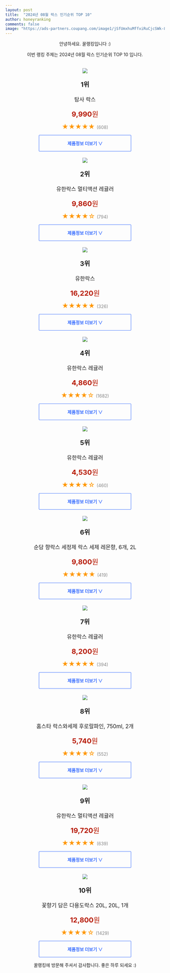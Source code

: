 ```yaml
---
layout: post
title:  "2024년 08월 락스 인기순위 TOP 10"
author: honeyranking
comments: false
image: "https://ads-partners.coupang.com/image1/jSfUmxhuMffxiRuCjcSWk-8VXBfbSyATatzxZBpAmDG-LgJ_CDKuN8E8mx5zptLS50I9letYRBPRzTYURdUSzRW2_NiBNw2p16bVh9GjwT1dwB-yVbJaECZMBASzruiN_Dn5nSfVXRkEYyUELY7G1RmQ9kVXQQDPyKMNJp5Q3VCOCgnuoHPhqr9AjeSOxRsInig5d_X0hMcoeYQZ9ASSYda5DgNPuLCQJbb0VqnvXpLQgSaNX4XKmUgI3ru_xdDDhQrC3To3SNG8D8KFVhBeoGOuCUwCEA80wg=="
---
```

<p style="text-align: center;">안녕하세요. 꿀랭킹입니다 :)</p>
<p style="text-align: center;">이번 랭킹 주제는 2024년 08월 락스 인기순위 TOP 10 입니다.</p><center><img src="https://ads-partners.coupang.com/image1/jSfUmxhuMffxiRuCjcSWk-8VXBfbSyATatzxZBpAmDG-LgJ_CDKuN8E8mx5zptLS50I9letYRBPRzTYURdUSzRW2_NiBNw2p16bVh9GjwT1dwB-yVbJaECZMBASzruiN_Dn5nSfVXRkEYyUELY7G1RmQ9kVXQQDPyKMNJp5Q3VCOCgnuoHPhqr9AjeSOxRsInig5d_X0hMcoeYQZ9ASSYda5DgNPuLCQJbb0VqnvXpLQgSaNX4XKmUgI3ru_xdDDhQrC3To3SNG8D8KFVhBeoGOuCUwCEA80wg==" style="margin-top:20px" /></center><p style="text-align: center; font-size: 20px"><b>1위</b></p><p style="text-align: center; font-size: 17px">탐사 락스</p><p style="text-align: center;"><span style="color: #b61800; font-size: 22px;"><b>9,990</b>원</span></p><p style="text-align: center;"><span style="color: #ff9600; font-size: 20px;">★★★★★ </span><span style="color: #878787;">(608)</span></p><center><a href="https://link.coupang.com/re/AFFSDP?lptag=AF3899140&subid=honeyrank&pageKey=315035808&itemId=1001025618&vendorItemId=5429699959&traceid=V0-153-256dc2a5b321e10b&requestid=20240825050000447040986329&token=31850C%7CMIXED"><div style="font-size: 14px; display: inline-block; padding: 15px 90px; color: #346aff; border-radius: 2px; border: 1px solid #346aff; cursor: pointer;"><b>제품정보 더보기 &or;</b></div></a></center><center><img src="https://ads-partners.coupang.com/image1/tRgq2xQLpMhVQ1QetXckWswN-ku_KNyT91hND2WBWX45Zs5BtacmW3T3o4mna19ArjWZBQAxfm7iSZWoDlxQ5Hx5C7mzIIaVbKjnG1VzeUyaxe1O4Ltq7f2KTLz7KSE5fmVxVP5JW5lfR_KXDcUi6Cbs9K_Xl-9pMeC6h2nclbkSu9fZWakHEC0d4QxdIma7IcUx0SAcwJGRnmoT9aOW9kG_DagjWAp8ucRND-gCBWG1edJbJNvwxirTrC_lfxg97tE-bL-Uy_3sTItCxb8Ym6bJ_lFx6XediJc=" style="margin-top:20px" /></center><p style="text-align: center; font-size: 20px"><b>2위</b></p><p style="text-align: center; font-size: 17px">유한락스 멀티액션 레귤러</p><p style="text-align: center;"><span style="color: #b61800; font-size: 22px;"><b>9,860</b>원</span></p><p style="text-align: center;"><span style="color: #ff9600; font-size: 20px;">★★★★☆ </span><span style="color: #878787;">(794)</span></p><center><a href="https://link.coupang.com/re/AFFSDP?lptag=AF3899140&subid=honeyrank&pageKey=315953839&itemId=18796461802&vendorItemId=5433878125&traceid=V0-153-b314cf7478aa160d&requestid=20240825050000447040986329&token=31850C%7CMIXED"><div style="font-size: 14px; display: inline-block; padding: 15px 90px; color: #346aff; border-radius: 2px; border: 1px solid #346aff; cursor: pointer;"><b>제품정보 더보기 &or;</b></div></a></center><center><img src="https://ads-partners.coupang.com/image1/qJGEayIBpyeXzDL-qBk3BgIG4DrpAabLam-gTVwB-pBn8yMnGO3HWmEb8vXlrEjRfejs0D0XM07xCvRtMvchuXcVTlwc6EMxZucOBdPG75IuRbGLBxv--6qDhr2cyGSUiBxr75l4yQGq-VDe38g9nG93fA7JOccQcJPk7_VeW6H4-Np294lpLUJIx-hoLISUFWgSCUOh0QiXiN0JVLjsHoUrFav7KtWnl3n4Itx6zGLO_2Y3fkFvFhEz0KHxnWhJVSch8tG05jvT3w_Cx9IPS3m_hn2GCMfvo98=" style="margin-top:20px" /></center><p style="text-align: center; font-size: 20px"><b>3위</b></p><p style="text-align: center; font-size: 17px">유한락스</p><p style="text-align: center;"><span style="color: #b61800; font-size: 22px;"><b>16,220</b>원</span></p><p style="text-align: center;"><span style="color: #ff9600; font-size: 20px;">★★★★★ </span><span style="color: #878787;">(326)</span></p><center><a href="https://link.coupang.com/re/AFFSDP?lptag=AF3899140&subid=honeyrank&pageKey=7229549003&itemId=18341416308&vendorItemId=85485640864&traceid=V0-153-0948c79d1196c4cb&requestid=20240825050000447040986329&token=31850C%7CMIXED"><div style="font-size: 14px; display: inline-block; padding: 15px 90px; color: #346aff; border-radius: 2px; border: 1px solid #346aff; cursor: pointer;"><b>제품정보 더보기 &or;</b></div></a></center><center><img src="https://ads-partners.coupang.com/image1/o1T__OZjqHG9qxUlo-bMeIC3mVdrUMCaJHBq77eNPiiCIDN1E2DHaEk_HNQ5Sx7waq-L_bmRPhQ60xfKFnqbfCBNsvQkQeckWXTf4fTggxfCFdZAYo03Oho-jkNU45WNQUVq67IioZo2XUQS5tAmnOYHllv23f34jVTE1yYETT5u4fiCHClS0YCTdpvpKSXcdPYKvvmyznYooBUwyy5he9hs2MnpYOneD8sWG1B5V8e48jUlVycMMERugpmENkwvUYg6b0i5T0hYtzy4PGnAn9Flg1NKUJfS4w==" style="margin-top:20px" /></center><p style="text-align: center; font-size: 20px"><b>4위</b></p><p style="text-align: center; font-size: 17px">유한락스 레귤러</p><p style="text-align: center;"><span style="color: #b61800; font-size: 22px;"><b>4,860</b>원</span></p><p style="text-align: center;"><span style="color: #ff9600; font-size: 20px;">★★★★☆ </span><span style="color: #878787;">(1682)</span></p><center><a href="https://link.coupang.com/re/AFFSDP?lptag=AF3899140&subid=honeyrank&pageKey=7209394108&itemId=13237346076&vendorItemId=3000107779&traceid=V0-153-80b291c7e333a91a&requestid=20240825050000447040986329&token=31850C%7CMIXED"><div style="font-size: 14px; display: inline-block; padding: 15px 90px; color: #346aff; border-radius: 2px; border: 1px solid #346aff; cursor: pointer;"><b>제품정보 더보기 &or;</b></div></a></center><center><img src="https://ads-partners.coupang.com/image1/D0lnNNONrJcjg8f2D4wN2nUsJKK-8aTCSlX5kjKd3WVZ5UbWdME_goPlL7RRQE0jxTCmVxA5r5HiIxf8RvQJvcjUCVFo5bCgoSu6hhdqhkB8CNury-isU-pwDkDDTIuI_oCGS27D63bn_PFThwU5KFl43Dc-abMzmVI1ghBSKyj3ev75-PbMqIaqJ7NOubcRB-ndMZuz8GdxoUnRctDIvE_V_ur3Woz7dZUV4rO4G37xZFnB9Vs1Dk_jVU3FjZw95-x5iGsIIeTNI4lkJ7dmLLAC54eh33oynGmR" style="margin-top:20px" /></center><p style="text-align: center; font-size: 20px"><b>5위</b></p><p style="text-align: center; font-size: 17px">유한락스 레귤러</p><p style="text-align: center;"><span style="color: #b61800; font-size: 22px;"><b>4,530</b>원</span></p><p style="text-align: center;"><span style="color: #ff9600; font-size: 20px;">★★★★☆ </span><span style="color: #878787;">(460)</span></p><center><a href="https://link.coupang.com/re/AFFSDP?lptag=AF3899140&subid=honeyrank&pageKey=7209394108&itemId=18489888861&vendorItemId=85629500677&traceid=V0-153-80b291c7e333a91a&requestid=20240825050000447040986329&token=31850C%7CMIXED"><div style="font-size: 14px; display: inline-block; padding: 15px 90px; color: #346aff; border-radius: 2px; border: 1px solid #346aff; cursor: pointer;"><b>제품정보 더보기 &or;</b></div></a></center><center><img src="https://ads-partners.coupang.com/image1/paLyJkc_maTh_ICopTA5qGNFB0QrUYTTiHLLqLUtbSAEZv0sWpoBuHbbnqJgGWJor0cmDRvwMNqgj7KTUlYuRvJRh5I8ee9HAe_BTKcnbYubmWNUbAca8EDIz2Rct_qJU5BXI6NvJfX1Q_jZqwf5ngyv9RBOHhskLkk6jqHagslR5ltek2QJRfdebxcYxxyWxT-LgxN6PYXErsqX6Wl-kBUnmkL3HSLhigzeZEW0AbEjg_rc7Me_rLCWyerWfnc8n9FG7j0Hw9eKDKRLTD900Tp9BQJsEUDU46-cXVL_sxSWsXWc4kzuxE50wCLGNHE=" style="margin-top:20px" /></center><p style="text-align: center; font-size: 20px"><b>6위</b></p><p style="text-align: center; font-size: 17px">순담 향락스 세정제 락스 세제 레몬향, 6개, 2L</p><p style="text-align: center;"><span style="color: #b61800; font-size: 22px;"><b>9,800</b>원</span></p><p style="text-align: center;"><span style="color: #ff9600; font-size: 20px;">★★★★★ </span><span style="color: #878787;">(419)</span></p><center><a href="https://link.coupang.com/re/AFFSDP?lptag=AF3899140&subid=honeyrank&pageKey=8161656127&itemId=23270821307&vendorItemId=90303156548&traceid=V0-153-e1fa9f5b783e9d65&clickBeacon=71e9f3a0-6253-11ef-ba76-0bd147e23b56%7E3&requestid=20240825050000447040986329&token=31850C%7CMIXED"><div style="font-size: 14px; display: inline-block; padding: 15px 90px; color: #346aff; border-radius: 2px; border: 1px solid #346aff; cursor: pointer;"><b>제품정보 더보기 &or;</b></div></a></center><center><img src="https://ads-partners.coupang.com/image1/_pcyYddSGdHb-zrU_o65B-3WyZsUCF_73lisXRXb9RkebFZXJtC8J3DrN1R4P_3sm-3FUOqUovQKYaQLoSTX7Mpd0Dc4URzxkR6M6a6flMjpGGrobi8lJs29yFY7UPYXvlHyamPsabMmhVXSrRoQtFSi2fVvQSqFKI80r997DiWIP9E2oPoKsFS6qBNu_yvCHYqevKyqZzMAuA1YiwzQUmUnSaDzZnbXLAwalHl0xqdDRnoIGjp1DlTq-OVE-pHcXve9x8lxw-pHUi06ZpJkIBa67nBev7XuaF8ptNvqvX7yYPMz_rnaZfEn" style="margin-top:20px" /></center><p style="text-align: center; font-size: 20px"><b>7위</b></p><p style="text-align: center; font-size: 17px">유한락스 레귤러</p><p style="text-align: center;"><span style="color: #b61800; font-size: 22px;"><b>8,200</b>원</span></p><p style="text-align: center;"><span style="color: #ff9600; font-size: 20px;">★★★★★ </span><span style="color: #878787;">(394)</span></p><center><a href="https://link.coupang.com/re/AFFSDP?lptag=AF3899140&subid=honeyrank&pageKey=7209394108&itemId=3693581&vendorItemId=3004390008&traceid=V0-153-80b291c7e333a91a&requestid=20240825050000447040986329&token=31850C%7CMIXED"><div style="font-size: 14px; display: inline-block; padding: 15px 90px; color: #346aff; border-radius: 2px; border: 1px solid #346aff; cursor: pointer;"><b>제품정보 더보기 &or;</b></div></a></center><center><img src="https://ads-partners.coupang.com/image1/3zVYeWhnk7xuODJh3wM7w-negHANJmNdAI_9AcaJqJ0Yq43bJWlfXKsOLnuYowiWGLL8QLaNk-6jpKkRRkZfhwQOFp4giRSZz01r3cHsrMDZkyVPDWH6Mrc03FuCth8wEqoojfTUax5vqSb3m5eZnjqQDNaZ_w7VKhKC4tUEaPKHtYKcJARmgrQ5xN2PeZkpx6q0ePD4rE5f1SYTcs5ZgCyh1x-LU8KCNaUCjWGG7JC7ge6_TIsCVf-0SXpyQtYLim6bkUFhhclYku_9DkjtFc3k9KokkHWHnetAHaK-FP5X" style="margin-top:20px" /></center><p style="text-align: center; font-size: 20px"><b>8위</b></p><p style="text-align: center; font-size: 17px">홈스타 락스와세제 후로랄파인, 750ml, 2개</p><p style="text-align: center;"><span style="color: #b61800; font-size: 22px;"><b>5,740</b>원</span></p><p style="text-align: center;"><span style="color: #ff9600; font-size: 20px;">★★★★☆ </span><span style="color: #878787;">(552)</span></p><center><a href="https://link.coupang.com/re/AFFSDP?lptag=AF3899140&subid=honeyrank&pageKey=1257264889&itemId=6869924&vendorItemId=88446291210&traceid=V0-153-2a313ee29e3c7ebe&clickBeacon=71e9f3a0-6253-11ef-93e1-e65e94a35c66%7E3&requestid=20240825050000447040986329&token=31850C%7CMIXED"><div style="font-size: 14px; display: inline-block; padding: 15px 90px; color: #346aff; border-radius: 2px; border: 1px solid #346aff; cursor: pointer;"><b>제품정보 더보기 &or;</b></div></a></center><center><img src="https://ads-partners.coupang.com/image1/u_C3-w1IMfJaHHTbuxWaBI-83IZO02G2GHbx6xc-MoZjhzm9o_rXVM_YqPX4suZZnOX7scYhkrzD_5njKZSkv75jeNPHaDTTYCjrjbWpCSQgWcVWPZ4qeOs2WIWNz0CgC9hpAIal91iBl7B329JltETQZCb3YGFti3bt4t2DhUIItvl0KTRlOYVrYZx6ElKsznnbEUrJVpVxcIghW22Nr-jK481TnrSNLq2Sp8Iv92hfjH9s8BtevrikpGAR4FU2pf2Pmbh5ZFtXrB1mVKZfxrA-RtCihzcRkE8WcItVdfXZCR15IozigK2p" style="margin-top:20px" /></center><p style="text-align: center; font-size: 20px"><b>9위</b></p><p style="text-align: center; font-size: 17px">유한락스 멀티액션 레귤러</p><p style="text-align: center;"><span style="color: #b61800; font-size: 22px;"><b>19,720</b>원</span></p><p style="text-align: center;"><span style="color: #ff9600; font-size: 20px;">★★★★★ </span><span style="color: #878787;">(639)</span></p><center><a href="https://link.coupang.com/re/AFFSDP?lptag=AF3899140&subid=honeyrank&pageKey=315953839&itemId=18038489881&vendorItemId=85192860648&traceid=V0-153-b314cf7478aa160d&requestid=20240825050000447040986329&token=31850C%7CMIXED"><div style="font-size: 14px; display: inline-block; padding: 15px 90px; color: #346aff; border-radius: 2px; border: 1px solid #346aff; cursor: pointer;"><b>제품정보 더보기 &or;</b></div></a></center><center><img src="https://ads-partners.coupang.com/image1/SQ91ryLz6hb3VrGPSdt9gx9WsXfGI5ByrOZDHKVs09dEBIEcpU1LzFIZ4GM3OuICmUTMIEZuLHkMDEHtuJlQqEOYCBsK5WcNeDtAwpmfJwLk-6VVr12ljwZsIDKgNX8r7-DMlO6HdgO-THJtEoCS8VJ3p9-_QFVYpJIjkh0V7SjJy1NX9xjzXI6GB3gaNDevaiA5rH3DanxiKGjbDxX0doI8RQpdmrA_dkclWcGtMioVGfSUp7nKynMR0_DtPeboxWYoN2wujpk6W6YLjyA0XN3RHy4rLJzCLOWc_E52VGeiu8dInHoTrZ1VRobcyNG2" style="margin-top:20px" /></center><p style="text-align: center; font-size: 20px"><b>10위</b></p><p style="text-align: center; font-size: 17px">꽃향기 담은 다용도락스 20L, 20L, 1개</p><p style="text-align: center;"><span style="color: #b61800; font-size: 22px;"><b>12,800</b>원</span></p><p style="text-align: center;"><span style="color: #ff9600; font-size: 20px;">★★★★☆ </span><span style="color: #878787;">(1429)</span></p><center><a href="https://link.coupang.com/re/AFFSDP?lptag=AF3899140&subid=honeyrank&pageKey=6120230097&itemId=11596390224&vendorItemId=88226158974&traceid=V0-153-f42512f56887d8ee&clickBeacon=71e9f3a0-6253-11ef-95dc-a142d581a4b4%7E3&requestid=20240825050000447040986329&token=31850C%7CMIXED"><div style="font-size: 14px; display: inline-block; padding: 15px 90px; color: #346aff; border-radius: 2px; border: 1px solid #346aff; cursor: pointer;"><b>제품정보 더보기 &or;</b></div></a></center><p style="text-align: center;">꿀랭킹에 방문해 주셔서 감사합니다. 좋은 하루 되세요 :)</p>